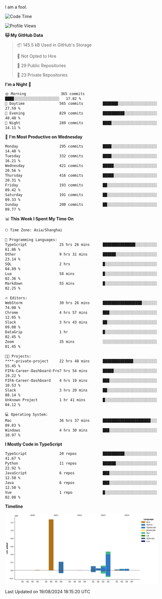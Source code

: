 I am a fool.

<!--START_SECTION:waka-->
![Code Time](http://img.shields.io/badge/Code%20Time-1%2C685%20hrs%2054%20mins-blue)

![Profile Views](http://img.shields.io/badge/Profile%20Views-8-blue)

**🐱 My GitHub Data** 

> 📦 145.5 kB Used in GitHub's Storage 
 > 
> 🚫 Not Opted to Hire
 > 
> 📜 29 Public Repositories 
 > 
> 🔑 23 Private Repositories 
 > 
**I'm a Night 🦉** 

```text
🌞 Morning                365 commits         ████░░░░░░░░░░░░░░░░░░░░░   17.82 % 
🌆 Daytime                565 commits         ███████░░░░░░░░░░░░░░░░░░   27.59 % 
🌃 Evening                829 commits         ██████████░░░░░░░░░░░░░░░   40.48 % 
🌙 Night                  289 commits         ████░░░░░░░░░░░░░░░░░░░░░   14.11 % 
```
📅 **I'm Most Productive on Wednesday** 

```text
Monday                   295 commits         ████░░░░░░░░░░░░░░░░░░░░░   14.40 % 
Tuesday                  332 commits         ████░░░░░░░░░░░░░░░░░░░░░   16.21 % 
Wednesday                421 commits         █████░░░░░░░░░░░░░░░░░░░░   20.56 % 
Thursday                 416 commits         █████░░░░░░░░░░░░░░░░░░░░   20.31 % 
Friday                   193 commits         ██░░░░░░░░░░░░░░░░░░░░░░░   09.42 % 
Saturday                 191 commits         ██░░░░░░░░░░░░░░░░░░░░░░░   09.33 % 
Sunday                   200 commits         ██░░░░░░░░░░░░░░░░░░░░░░░   09.77 % 
```


📊 **This Week I Spent My Time On** 

```text
🕑︎ Time Zone: Asia/Shanghai

💬 Programming Languages: 
TypeScript               25 hrs 26 mins      ███████████████░░░░░░░░░░   61.86 % 
Other                    9 hrs 31 mins       ██████░░░░░░░░░░░░░░░░░░░   23.14 % 
SQL                      2 hrs               █░░░░░░░░░░░░░░░░░░░░░░░░   04.89 % 
Lua                      58 mins             █░░░░░░░░░░░░░░░░░░░░░░░░   02.36 % 
Markdown                 55 mins             █░░░░░░░░░░░░░░░░░░░░░░░░   02.25 % 

🔥 Editors: 
WebStorm                 30 hrs 26 mins      ██████████████████░░░░░░░   74.00 % 
Chrome                   4 hrs 57 mins       ███░░░░░░░░░░░░░░░░░░░░░░   12.05 % 
Slack                    3 hrs 43 mins       ██░░░░░░░░░░░░░░░░░░░░░░░   09.08 % 
DataGrip                 1 hr                █░░░░░░░░░░░░░░░░░░░░░░░░   02.45 % 
Zoom                     35 mins             ░░░░░░░░░░░░░░░░░░░░░░░░░   01.45 % 

🐱‍💻 Projects: 
****-private-project     22 hrs 48 mins      ██████████████░░░░░░░░░░░   55.45 % 
FIFA-Career-Dashboard-Fro7 hrs 54 mins       █████░░░░░░░░░░░░░░░░░░░░   19.22 % 
FIFA-Career-Dashboard    4 hrs 19 mins       ███░░░░░░░░░░░░░░░░░░░░░░   10.53 % 
Slack                    3 hrs 20 mins       ██░░░░░░░░░░░░░░░░░░░░░░░   08.14 % 
Unknown Project          1 hr 41 mins        █░░░░░░░░░░░░░░░░░░░░░░░░   04.12 % 

💻 Operating System: 
Mac                      36 hrs 37 mins      ██████████████████████░░░   89.03 % 
Windows                  4 hrs 30 mins       ███░░░░░░░░░░░░░░░░░░░░░░   10.97 % 
```

**I Mostly Code in TypeScript** 

```text
TypeScript               20 repos            ██████████░░░░░░░░░░░░░░░   41.67 % 
Python                   11 repos            ██████░░░░░░░░░░░░░░░░░░░   22.92 % 
JavaScript               6 repos             ███░░░░░░░░░░░░░░░░░░░░░░   12.50 % 
Java                     6 repos             ███░░░░░░░░░░░░░░░░░░░░░░   12.50 % 
Vue                      1 repo              █░░░░░░░░░░░░░░░░░░░░░░░░   02.08 % 
```



**Timeline**

![Lines of Code chart](https://raw.githubusercontent.com/VeejaLiu/VeejaLiu/master/assets/bar_graph.png)


 Last Updated on 19/08/2024 18:15:20 UTC
<!--END_SECTION:waka-->
